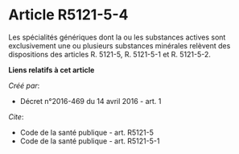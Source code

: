 # Article R5121-5-4

Les spécialités génériques dont la ou les substances actives sont exclusivement une ou plusieurs substances minérales
relèvent des dispositions des articles R. 5121-5, R. 5121-5-1 et R. 5121-5-2.

**Liens relatifs à cet article**

_Créé par_:

  - Décret n°2016-469 du 14 avril 2016 - art. 1

_Cite_:

  - Code de la santé publique - art. R5121-5
  - Code de la santé publique - art. R5121-5-1
